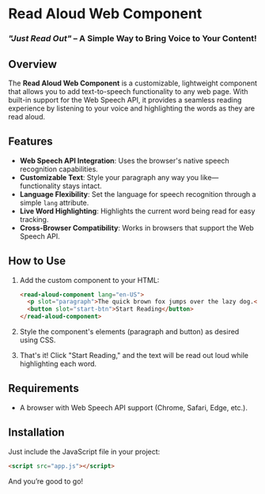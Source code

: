 # Read Aloud Web Component

### _"Just Read Out"_ – A Simple Way to Bring Voice to Your Content!

## Overview

The **Read Aloud Web Component** is a customizable, lightweight component that allows you to add text-to-speech functionality to any web page. With built-in support for the Web Speech API, it provides a seamless reading experience by listening to your voice and highlighting the words as they are read aloud.

## Features

- **Web Speech API Integration**: Uses the browser's native speech recognition capabilities.
- **Customizable Text**: Style your paragraph any way you like—functionality stays intact.
- **Language Flexibility**: Set the language for speech recognition through a simple `lang` attribute.
- **Live Word Highlighting**: Highlights the current word being read for easy tracking.
- **Cross-Browser Compatibility**: Works in browsers that support the Web Speech API.

## How to Use

1. Add the custom component to your HTML:

   ```html
   <read-aloud-component lang="en-US">
     <p slot="paragraph">The quick brown fox jumps over the lazy dog.</p>
     <button slot="start-btn">Start Reading</button>
   </read-aloud-component>
   ```

2. Style the component's elements (paragraph and button) as desired using CSS.

3. That's it! Click "Start Reading," and the text will be read out loud while highlighting each word.

## Requirements

- A browser with Web Speech API support (Chrome, Safari, Edge, etc.).

## Installation

Just include the JavaScript file in your project:

```html
<script src="app.js"></script>
```

And you’re good to go!
